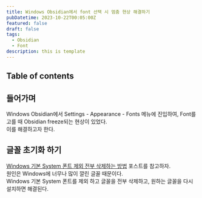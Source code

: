 ```yaml
---
title: Windows Obsidian에서 font 선택 시 멈춤 현상 해결하기
pubDatetime: 2023-10-22T00:05:00Z
featured: false
draft: false
tags:
  - Obsidian
  - Font
description: this is template
---
```


## Table of contents

## 들어가며

Windows Obsidian에서 Settings - Appearance - Fonts 메뉴에 진입하여, Font를 고를 때 Obsidian freeze되는 현상이 있었다.  
이를 해결하고자 한다.

## 글꼴 초기화 하기

[Windows 기본 System 폰트 제외 전부 삭제하는 방법](remove-all-fonts-except-windows-system-fonts.md) 포스트를 참고하자.  
원인은 Windows에 너무나 많이 깔린 글꼴 때문이다.  
Windows 기본 System 폰트를 제외 하고 글꼴을 전부 삭제하고, 원하는 글꼴을 다시 설치하면 해결된다.
